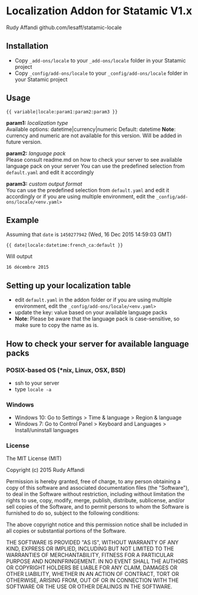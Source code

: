 # Localization Addon for Statamic V1.x
Rudy Affandi
github.com/lesaff/statamic-locale

## Installation
- Copy `_add-ons/locale` to your `_add-ons/locale` folder in your Statamic project
- Copy `_config/add-ons/locale` to your `_config/add-ons/locale` folder in your Statamic project

## Usage
`{{ variable|locale:param1:param2:param3 }}` 
 
**param1:** *localization type*  
Available options: datetime|currency|numeric
Default: datetime
__Note__: currency and numeric are not available for this version. Will be added in future version.

**param2:** *language pack*  
Please consult readme.md on how to check your server to see available language pack on your server
You can use the predefined selection from `default.yaml` and edit it accordingly

**param3:** *custom output format*  
You can use the predefined selection from `default.yaml` and edit it accordingly or if you are using multiple environment, edit the `_config/add-ons/locale/<env.yaml>`

## Example
Assuming that `date` is `1450277942` (Wed, 16 Dec 2015 14:59:03 GMT)  

`{{ date|locale:datetime:french_ca:default }}`

Will output

`16 décembre 2015`


## Setting up your localization table
- edit `default.yaml` in the addon folder or if you are using multiple environment, edit the `_config/add-ons/locale/<env.yaml>`
- update the key: value based on your available language packs
- **Note**: Please be aware that the language pack is case-sensitive, so make sure to copy the name as is.

## How to check your server for available language packs
### POSIX-based OS (*nix, Linux, OSX, BSD)
- ssh to your server
- type `locale -a`

### Windows
- Windows 10: Go to Settings > Time & language > Region & language
- Windows 7: Go to Control Panel > Keyboard and Languages > Install/uninstall languages

### License
The MIT License (MIT)

Copyright (c) 2015 Rudy Affandi

Permission is hereby granted, free of charge, to any person obtaining a copy
of this software and associated documentation files (the "Software"), to deal
in the Software without restriction, including without limitation the rights
to use, copy, modify, merge, publish, distribute, sublicense, and/or sell
copies of the Software, and to permit persons to whom the Software is
furnished to do so, subject to the following conditions:

The above copyright notice and this permission notice shall be included in all
copies or substantial portions of the Software.

THE SOFTWARE IS PROVIDED "AS IS", WITHOUT WARRANTY OF ANY KIND, EXPRESS OR
IMPLIED, INCLUDING BUT NOT LIMITED TO THE WARRANTIES OF MERCHANTABILITY,
FITNESS FOR A PARTICULAR PURPOSE AND NONINFRINGEMENT. IN NO EVENT SHALL THE
AUTHORS OR COPYRIGHT HOLDERS BE LIABLE FOR ANY CLAIM, DAMAGES OR OTHER
LIABILITY, WHETHER IN AN ACTION OF CONTRACT, TORT OR OTHERWISE, ARISING FROM,
OUT OF OR IN CONNECTION WITH THE SOFTWARE OR THE USE OR OTHER DEALINGS IN THE
SOFTWARE.
